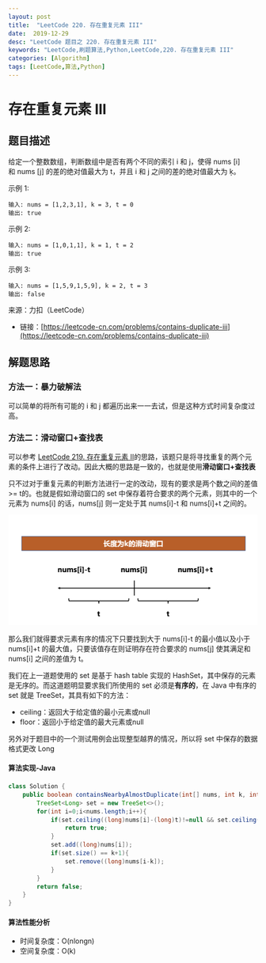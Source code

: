 ```yaml
---
layout: post
title:  "LeetCode 220. 存在重复元素 III"
date:  2019-12-29
desc: "LeetCode 题目之 220. 存在重复元素 III"
keywords: "LeetCode,刷题算法,Python,LeetCode,220. 存在重复元素 III"
categories: [Algorithm]
tags: [LeetCode,算法,Python]
---
```

# 存在重复元素 III

## 题目描述

给定一个整数数组，判断数组中是否有两个不同的索引 i 和 j，使得 nums [i] 和 nums [j] 的差的绝对值最大为 t，并且 i 和 j 之间的差的绝对值最大为 ķ。

示例 1:

```
输入: nums = [1,2,3,1], k = 3, t = 0
输出: true
```

示例 2:

```
输入: nums = [1,0,1,1], k = 1, t = 2
输出: true
```

示例 3:

```
输入: nums = [1,5,9,1,5,9], k = 2, t = 3
输出: false
```

来源：力扣（LeetCode）
- 链接：[https://leetcode-cn.com/problems/contains-duplicate-iii](https://leetcode-cn.com/problems/contains-duplicate-iii)

## 解题思路

### 方法一：暴力破解法

可以简单的将所有可能的 i 和 j 都遍历出来一一去试，但是这种方式时间复杂度过高。

### 方法二：滑动窗口+查找表

可以参考 [LeetCode 219. 存在重复元素 II](https://wangxin1248.github.io/algorithm/2019/12/leetcode-219.html)的思路，该题只是将寻找重复的两个元素的条件上进行了改动。因此大概的思路是一致的，也就是使用**滑动窗口+查找表**

只不过对于重复元素的判断方法进行一定的改动，现有的要求是两个数之间的差值 >= t的。也就是假如滑动窗口的 set 中保存着符合要求的两个元素，则其中的一个元素为 nums[i] 的话，nums[j] 则一定处于其 nums[i]-t 和 nums[i]+t 之间的。

![image](/assets/images/2019/2019-12/01.png)

那么我们就得要求元素有序的情况下只要找到大于 nums[i]-t 的最小值以及小于 nums[i]+t 的最大值，只要该值存在则证明存在符合要求的 nums[j] 使其满足和 nums[i] 之间的差值为 t。

我们在上一道题使用的 set 是基于 hash table 实现的 HashSet，其中保存的元素是无序的。而这道题明显要求我们所使用的 set 必须是**有序的**，在 Java 中有序的 set 就是 TreeSet，其具有如下的方法：

- ceiling：返回大于给定值的最小元素或null
- floor：返回小于给定值的最大元素或null

另外对于题目中的一个测试用例会出现整型越界的情况，所以将 set 中保存的数据格式更改 Long

#### 算法实现-Java

```java
class Solution {
    public boolean containsNearbyAlmostDuplicate(int[] nums, int k, int t) {
        TreeSet<Long> set = new TreeSet<>();
        for(int i=0;i<nums.length;i++){
            if(set.ceiling((long)nums[i]-(long)t)!=null && set.ceiling((long)nums[i]-(long)t) <= (long)nums[i]+(long)t){
                return true;
            }
            set.add((long)nums[i]);
            if(set.size() == k+1){
                set.remove((long)nums[i-k]);
            }
        }
        return false;
    }
}
```

#### 算法性能分析

- 时间复杂度：O(nlongn)
- 空间复杂度：O(k)